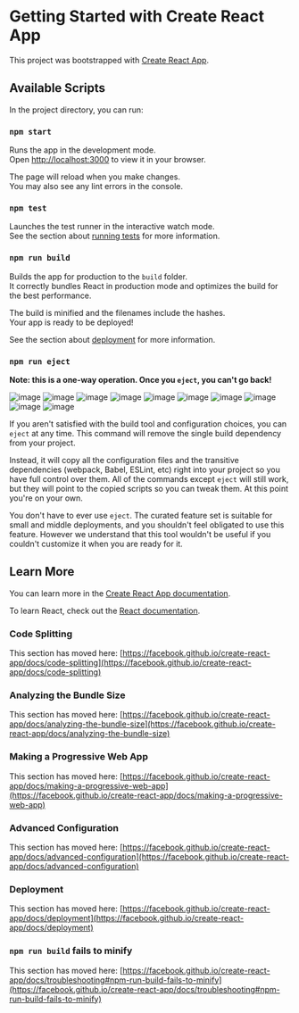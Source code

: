 # Getting Started with Create React App

This project was bootstrapped with [Create React App](https://github.com/facebook/create-react-app).

## Available Scripts

In the project directory, you can run:

### `npm start`

Runs the app in the development mode.\
Open [http://localhost:3000](http://localhost:3000) to view it in your browser.

The page will reload when you make changes.\
You may also see any lint errors in the console.

### `npm test`

Launches the test runner in the interactive watch mode.\
See the section about [running tests](https://facebook.github.io/create-react-app/docs/running-tests) for more information.

### `npm run build`

Builds the app for production to the `build` folder.\
It correctly bundles React in production mode and optimizes the build for the best performance.

The build is minified and the filenames include the hashes.\
Your app is ready to be deployed!

See the section about [deployment](https://facebook.github.io/create-react-app/docs/deployment) for more information.

### `npm run eject`

**Note: this is a one-way operation. Once you `eject`, you can't go back!**

![image](https://github.com/user-attachments/assets/a61f0d02-ba7e-4006-a705-5ec4fbb06907)
![image](https://github.com/user-attachments/assets/843a825a-c028-41ed-a3b7-f80e0761e738)
![image](https://github.com/user-attachments/assets/ad4cfbf7-6293-4e9e-950c-ff93003546e2)
![image](https://github.com/user-attachments/assets/3e1b52d3-b911-4148-87f1-443f83422aae)
![image](https://github.com/user-attachments/assets/0b2f6104-5183-4699-98f8-a196cc8fa3af)
![image](https://github.com/user-attachments/assets/79301299-064a-4d31-b15b-413eabcdb1ea)
![image](https://github.com/user-attachments/assets/a641fd23-8b7a-468a-a27a-9529df6e25c5)
![image](https://github.com/user-attachments/assets/1744f61b-1d64-4995-86ed-2792a77230c8)
![image](https://github.com/user-attachments/assets/e3490e7a-67f8-42c9-af3d-7e0481e6583e)
![image](https://github.com/user-attachments/assets/c4da57ce-e1d5-4230-a771-0609019ff5d7)


If you aren't satisfied with the build tool and configuration choices, you can `eject` at any time. This command will remove the single build dependency from your project.

Instead, it will copy all the configuration files and the transitive dependencies (webpack, Babel, ESLint, etc) right into your project so you have full control over them. All of the commands except `eject` will still work, but they will point to the copied scripts so you can tweak them. At this point you're on your own.

You don't have to ever use `eject`. The curated feature set is suitable for small and middle deployments, and you shouldn't feel obligated to use this feature. However we understand that this tool wouldn't be useful if you couldn't customize it when you are ready for it.

## Learn More

You can learn more in the [Create React App documentation](https://facebook.github.io/create-react-app/docs/getting-started).

To learn React, check out the [React documentation](https://reactjs.org/).

### Code Splitting

This section has moved here: [https://facebook.github.io/create-react-app/docs/code-splitting](https://facebook.github.io/create-react-app/docs/code-splitting)

### Analyzing the Bundle Size

This section has moved here: [https://facebook.github.io/create-react-app/docs/analyzing-the-bundle-size](https://facebook.github.io/create-react-app/docs/analyzing-the-bundle-size)

### Making a Progressive Web App

This section has moved here: [https://facebook.github.io/create-react-app/docs/making-a-progressive-web-app](https://facebook.github.io/create-react-app/docs/making-a-progressive-web-app)

### Advanced Configuration

This section has moved here: [https://facebook.github.io/create-react-app/docs/advanced-configuration](https://facebook.github.io/create-react-app/docs/advanced-configuration)

### Deployment

This section has moved here: [https://facebook.github.io/create-react-app/docs/deployment](https://facebook.github.io/create-react-app/docs/deployment)

### `npm run build` fails to minify

This section has moved here: [https://facebook.github.io/create-react-app/docs/troubleshooting#npm-run-build-fails-to-minify](https://facebook.github.io/create-react-app/docs/troubleshooting#npm-run-build-fails-to-minify)
